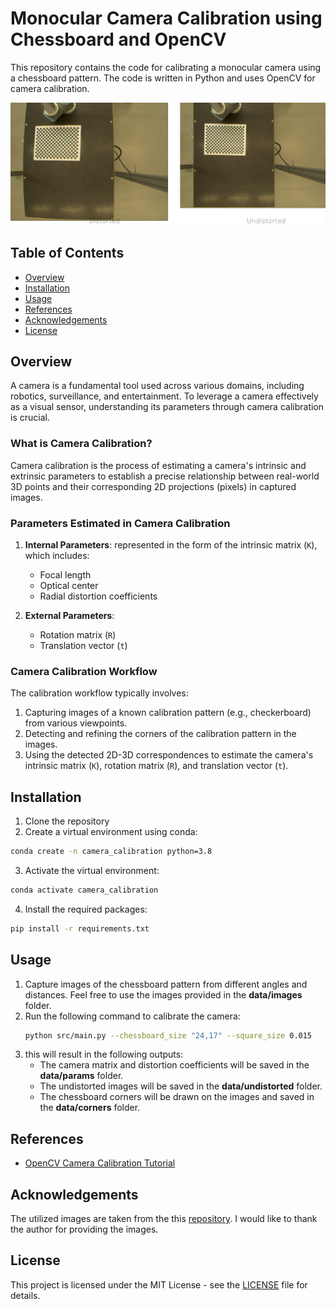 # Monocular Camera Calibration using Chessboard and OpenCV

This repository contains the code for calibrating a monocular camera using a chessboard pattern. 
The code is written in Python and uses OpenCV for camera calibration.

![Camera Calibration](data/undistorted/distorted_vs_undistorted_images.png)

## Table of Contents

- [Overview](#overview)
- [Installation](#installation)
- [Usage](#usage)
- [References](#references)
- [Acknowledgements](#acknowledgements)
- [License](#license)

## Overview


A camera is a fundamental tool used across various domains, including robotics, surveillance, and entertainment. To leverage a camera effectively as a visual sensor, understanding its parameters through camera calibration is crucial.

### What is Camera Calibration?

Camera calibration is the process of estimating a camera's intrinsic and extrinsic parameters to establish a precise relationship between real-world 3D points and their corresponding 2D projections (pixels) in captured images.

### Parameters Estimated in Camera Calibration

1. **Internal Parameters**: represented in the form of the intrinsic matrix (`K`), which includes:
   - Focal length
   - Optical center
   - Radial distortion coefficients

2. **External Parameters**:
   - Rotation matrix (`R`)
   - Translation vector (`t`)

### Camera Calibration Workflow

The calibration workflow typically involves:

1. Capturing images of a known calibration pattern (e.g., checkerboard) from various viewpoints.
2. Detecting and refining the corners of the calibration pattern in the images.
3. Using the detected 2D-3D correspondences to estimate the camera's intrinsic matrix (`K`), rotation matrix (`R`), and translation vector (`t`).

## Installation

1. Clone the repository
2. Create a virtual environment using conda:
```bash
conda create -n camera_calibration python=3.8
```
3. Activate the virtual environment:
```bash
conda activate camera_calibration
```
4. Install the required packages:
```bash
pip install -r requirements.txt
```

## Usage

1. Capture images of the chessboard pattern from different angles and distances. Feel free to use the images provided in the **data/images** folder.
2. Run the following command to calibrate the camera:
    ```bash
    python src/main.py --chessboard_size "24,17" --square_size 0.015 
    ```
3. this will result in the following outputs:
    - The camera matrix and distortion coefficients will be saved in the **data/params** folder.
    - The undistorted images will be saved in the **data/undistorted** folder.
    - The chessboard corners will be drawn on the images and saved in the **data/corners** folder.


## References

- [OpenCV Camera Calibration Tutorial](https://docs.opencv.org/4.x/dc/dbb/tutorial_py_calibration.html)


## Acknowledgements

The utilized images are taken from the this [repository](https://github.com/niconielsen32/ComputerVision/tree/master/cameraCalibration/calibration). I would like to thank the author for providing the images.

## License

This project is licensed under the MIT License - see the [LICENSE](LICENSE) file for details.
